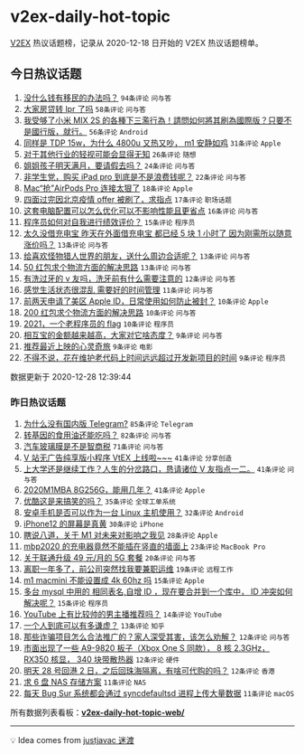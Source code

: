 # v2ex-daily-hot-topic

[V2EX](https://www.v2ex.com/) 热议话题榜，记录从 2020-12-18 日开始的 V2EX 热议话题榜单。

## 今日热议话题

<!-- TODAY BEGIN -->
1. [没什么钱有移民的办法吗？](https://www.v2ex.com/t/739499) ``94条评论`` ``问与答``
1. [大家房贷转 lpr 了吗](https://www.v2ex.com/t/739497) ``58条评论`` ``问与答``
1. [我受够了小米 MIX 2S 的各種下三濫行為！請問如何將其刷為國際版？只要不是國行版，就行。](https://www.v2ex.com/t/739580) ``56条评论`` ``Android``
1. [同样是 TDP 15w，为什么 4800u 又热又吵， m1 安静如鸡](https://www.v2ex.com/t/739574) ``31条评论`` ``Apple``
1. [对于其他行业的轻视可能会显得无知](https://www.v2ex.com/t/739572) ``26条评论`` ``随想``
1. [姐姐孩子明天满月，要请假去吗？](https://www.v2ex.com/t/739501) ``24条评论`` ``问与答``
1. [非学生党，购买 iPad pro 到底是不是浪费钱呢？](https://www.v2ex.com/t/739575) ``22条评论`` ``问与答``
1. [Mac“抢”AirPods Pro 连接太狠了](https://www.v2ex.com/t/739521) ``18条评论`` ``Apple``
1. [四面过完因北京疫情 offer 被刷了，求指点](https://www.v2ex.com/t/739560) ``17条评论`` ``职场话题``
1. [这套电脑配置可以怎么优化可以不影响性能且更省点](https://www.v2ex.com/t/739589) ``16条评论`` ``问与答``
1. [程序员如何对自我进行绩效评价？](https://www.v2ex.com/t/739542) ``15条评论`` ``程序员``
1. [太久没借充电宝 昨天在外面借充电宝 都已经 5 块 1 小时了 因为刚需所以随意涨价吗？](https://www.v2ex.com/t/739541) ``13条评论`` ``问与答``
1. [给喜欢怪物猎人世界的朋友，送什么周边合适呢？](https://www.v2ex.com/t/739522) ``13条评论`` ``问与答``
1. [50 红包求个物流方面的解决思路](https://www.v2ex.com/t/739513) ``13条评论`` ``问与答``
1. [有洗过牙的 v 友吗，洗牙前有什么需要注意的](https://www.v2ex.com/t/739600) ``12条评论`` ``问与答``
1. [感觉生活状态很混乱 需要好的时间管理](https://www.v2ex.com/t/739543) ``11条评论`` ``问与答``
1. [前两天申请了美区 Apple ID，日常使用如何防止被封？](https://www.v2ex.com/t/739530) ``10条评论`` ``Apple``
1. [200 红包求个物流方面的解决思路](https://www.v2ex.com/t/739529) ``10条评论`` ``问与答``
1. [2021，一个老程序员的 flag](https://www.v2ex.com/t/739527) ``10条评论`` ``程序员``
1. [相互宝的金额越来越高，大家对它啥态度？](https://www.v2ex.com/t/739607) ``9条评论`` ``问与答``
1. [推荐最近上映的心灵奇旅](https://www.v2ex.com/t/739569) ``9条评论`` ``电影``
1. [不得不说，花在维护老代码上时间远远超过开发新项目的时间](https://www.v2ex.com/t/739520) ``9条评论`` ``程序员``

数据更新于 2020-12-28 12:39:44
<!-- TODAY END -->

### 昨日热议话题

<!-- YESTERDAY BEGIN -->
1. [为什么没有国内版 Telegram?](https://www.v2ex.com/t/739339) ``85条评论`` ``Telegram``
1. [转基因的食用油还能吃吗？](https://www.v2ex.com/t/739322) ``82条评论`` ``问与答``
1. [汽车玻璃膜是不是智商税](https://www.v2ex.com/t/739315) ``71条评论`` ``问与答``
1. [V 站无广告纯享版小程序 VtEX 上线啦~~~](https://www.v2ex.com/t/739383) ``41条评论`` ``分享创造``
1. [上大学还是继续工作？人生的分岔路口，恳请诸位 V 友指点一二。](https://www.v2ex.com/t/739468) ``41条评论`` ``问与答``
1. [2020M1MBA 8G256G，能用几年？](https://www.v2ex.com/t/739309) ``41条评论`` ``Apple``
1. [优酷这是来搞笑的吗？](https://www.v2ex.com/t/739352) ``35条评论`` ``全球工单系统``
1. [安卓手机是否可以作为一台 Linux 主机使用？](https://www.v2ex.com/t/739415) ``32条评论`` ``Android``
1. [iPhone12 的屏幕是真黄](https://www.v2ex.com/t/739318) ``30条评论`` ``iPhone``
1. [瞎说八道，关于 M1 对未来对影响之我见](https://www.v2ex.com/t/739421) ``28条评论`` ``Apple``
1. [mbp2020 的充电器竟然不能插在竖直的墙面上](https://www.v2ex.com/t/739361) ``23条评论`` ``MacBook Pro``
1. [关于联通升级 49 元/月的 5G 套餐](https://www.v2ex.com/t/739410) ``20条评论`` ``问与答``
1. [离职一年多了，前公司突然找我要兼职运维](https://www.v2ex.com/t/739341) ``19条评论`` ``远程工作``
1. [m1 macmini 不能设置成 4k 60hz 吗](https://www.v2ex.com/t/739433) ``15条评论`` ``Apple``
1. [多台 mysql 中用的 相同表名,自增 ID ，现在要合并到一个库中， ID 冲突如何解决呢？](https://www.v2ex.com/t/739364) ``15条评论`` ``程序员``
1. [YouTube 上有比较帅的男主播推荐吗？](https://www.v2ex.com/t/739476) ``14条评论`` ``YouTube``
1. [一个人到底可以有多谦虚？](https://www.v2ex.com/t/739427) ``13条评论`` ``知乎``
1. [那些诈骗项目怎么合法推广的？家人深受其害，该怎么劝解？](https://www.v2ex.com/t/739414) ``12条评论`` ``问与答``
1. [市面出现了一些 A9-9820 板子（Xbox One S 同款）， 8 核 2.3GHz， RX350 核显， 340 块带散热器](https://www.v2ex.com/t/739376) ``12条评论`` ``硬件``
1. [明天 28 号回港 2 日，之后回珠海隔离，有啥可代购的吗？](https://www.v2ex.com/t/739375) ``12条评论`` ``香港``
1. [求 6 盘 NAS 存储方案](https://www.v2ex.com/t/739449) ``11条评论`` ``NAS``
1. [每天 Bug Sur 系统都会通过 syncdefaultsd 进程上传大量数据](https://www.v2ex.com/t/739393) ``11条评论`` ``macOS``
<!-- YESTERDAY END -->

所有数据列表看板：**[v2ex-daily-hot-topic-web/](https://realleonardo.github.io/v2ex-daily-hot-topic-web/)**

---

💡 Idea comes from [justjavac 迷渡](https://github.com/justjavac/)
